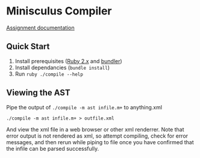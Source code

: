 # Minisculus Compiler
[Assignment documentation](http://pages.cpsc.ucalgary.ca/~robin/class/411/M+/M+.txt)

## Quick Start
1. Install prerequisites ([Ruby 2.x](https://www.ruby-lang.org/en/documentation/installation/) and [bundler](http://bundler.io/))
2. Install dependancies (`bundle install`)
4. Run `ruby ./compile --help`

## Viewing the AST
Pipe the output of `./compile -m ast infile.m+` to anything.xml

    ./compile -m ast infile.m+ > outfile.xml

And view the xml file in a web browser or other xml renderrer. Note that error output is not rendered as xml, so attempt compiling, check for error messages, and then rerun while piping to file once you have confirmed that the infile can be parsed successfully. 


